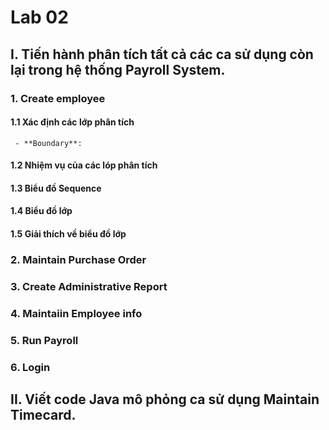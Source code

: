 # Lab 02
## I. Tiến hành phân tích tất cả các ca sử dụng còn lại trong hệ thống Payroll System.
  ### 1. Create employee
  #### 1.1 Xác định các lớp phân tích
     - **Boundary**:
     
  #### 1.2 Nhiệm vụ của các lóp phân tích
  #### 1.3 Biểu đồ Sequence
  #### 1.4 Biểu đồ lớp
  #### 1.5 Giải thích về biểu đồ lớp
  ### 2. Maintain Purchase Order
  ### 3. Create Administrative Report
  ### 4. Maintaiin Employee info
  ### 5. Run Payroll
  ### 6. Login
## II. Viết code Java mô phỏng ca sử dụng Maintain Timecard.
